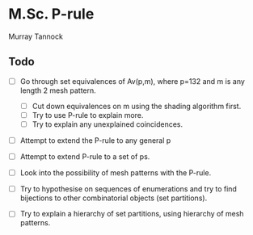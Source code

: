 # M.Sc. P-rule
Murray Tannock

## Todo
- [ ] Go through set equivalences of Av(p,m), where p=132 and m is any length 2 mesh pattern.
    - [ ] Cut down equivalences on m using the shading algorithm first.
    - [ ] Try to use P-rule to explain more.
    - [ ] Try to explain any unexplained coincidences.

- [ ] Attempt to extend the P-rule to any general p
- [ ] Attempt to extend P-rule to a set of ps.
- [ ] Look into the possibility of mesh patterns with the P-rule.

- [ ] Try to hypothesise on sequences of enumerations and try to find bijections to other combinatorial objects (set partitions).
- [ ] Try to explain a hierarchy of set partitions, using hierarchy of mesh patterns.
